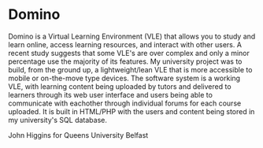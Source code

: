# Domino
 

Domino is a Virtual Learning Environment (VLE) that allows you to study and learn online, access learning resources,
and interact with other users.
A recent study suggests that some VLE's are over complex and only a minor percentage use the majority of its features. My 
university project was to build, from the ground up, a lightweight/lean VLE that is more accessible to
mobile or on-the-move type devices.
The software system is a working VLE, with learning content being uploaded by tutors and delivered to learners
through its web user interface and users being able to communicate with eachother through individual forums for each 
course uploaded.
It is built in HTML/PHP with the users and content being stored in my university's SQL database.

John Higgins for Queens University Belfast
